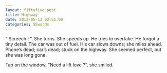 ```yaml
---
layout: fiftyfive_post
title: Highway
date: 2012-05-13 02:51:00
categories: 55words
---
```


“ Screech ! ”. She turns. She speeds up. He tries to overtake. He forgot a tiny detail. The car was out of fuel. His car slows downs; she miles ahead. Phone’s dead; car’s dead; stuck on the highway. She seemed perfect, but she was long gone.

Tap on the window, "Need a lift love ?“, she smiled.
